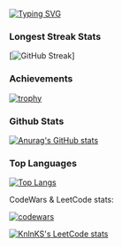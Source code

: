 [![Typing SVG](https://readme-typing-svg.herokuapp.com?color=%2880808&lines=D4rkKaizen+|+Change+to+the+best)](https://git.io/typing-svg)

### Longest Streak Stats

[![GitHub Streak](https://github-readme-streak-stats.herokuapp.com/?user=D4rkKaizen)]


### Achievements

[![trophy](https://github-profile-trophy.vercel.app/?username=D4rkKaizen)](https://github.com/ryo-ma/github-profile-trophy)

### Github Stats

[![Anurag's GitHub stats](https://github-readme-stats.vercel.app/api?username=D4rkKaizen)](https://github.com/anuraghazra/github-readme-stats)

### Top Languages

[![Top Langs](https://github-readme-stats.vercel.app/api/top-langs/?username=D4rkKaizen&layout=compact)](https://github.com/anuraghazra/github-readme-stats)

CodeWars & LeetCode stats:

[![codewars](https://www.codewars.com/users/D4rkKaizen/badges/small)](https://www.codewars.com/users/D4rkKaizen)

[![KnlnKS's LeetCode stats](https://leetcode-stats-six.vercel.app/api?username=D4rkKaizen&theme=dark)](https://github.com/KnlnKS/leetcode-stats)










<!--
**D4rkKaizenD4rkKaizen** is a ✨ _special_ ✨ repository because its `README.md` (this file) appears on your GitHub profile.

Here are some ideas to get you started:

- 🔭 I’m currently working on ...
- 🌱 I’m currently learning ...
- 👯 I’m looking to collaborate on ...
- 🤔 I’m looking for help with ...
- 💬 Ask me about ...
- 📫 How to reach me: ...
- 😄 Pronouns: ...
- ⚡ Fun fact: ...
-->

